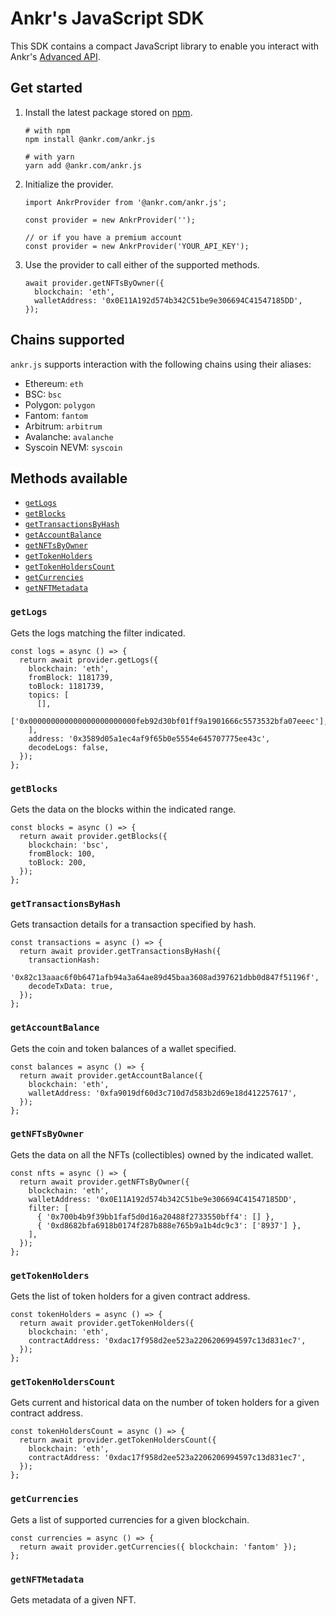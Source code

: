 # Ankr's JavaScript SDK

This SDK contains a compact JavaScript library to enable you interact with Ankr's [Advanced API](/build/products/advanced-api-sdk/overview/).

## Get started

1. Install the latest package stored on [npm](https://www.npmjs.com/package/@ankr.com/ankr.js).

    ```shell
    # with npm
    npm install @ankr.com/ankr.js

    # with yarn
    yarn add @ankr.com/ankr.js
    ```

2. Initialize the provider.

    ```
    import AnkrProvider from '@ankr.com/ankr.js';
    
    const provider = new AnkrProvider('');
    
    // or if you have a premium account
    const provider = new AnkrProvider('YOUR_API_KEY');
    ```

3. Use the provider to call either of the supported methods.

    ```
    await provider.getNFTsByOwner({
      blockchain: 'eth',
      walletAddress: '0x0E11A192d574b342C51be9e306694C41547185DD',
    });
    ```

## Chains supported

`ankr.js` supports interaction with the following chains using their aliases:

  * Ethereum: `eth`
  * BSC: `bsc`
  * Polygon: `polygon`
  * Fantom: `fantom`
  * Arbitrum: `arbitrum`
  * Avalanche: `avalanche`
  * Syscoin NEVM: `syscoin`

## Methods available

  * [`getLogs`](/build/products/advanced-api-sdk/javascript-sdk/#getlogs)
  * [`getBlocks`](/build/products/advanced-api-sdk/javascript-sdk/#getblocks)
  * [`getTransactionsByHash`](/build/products/advanced-api-sdk/javascript-sdk/#gettransactionsbyhash)
  * [`getAccountBalance`](/build/products/advanced-api-sdk/javascript-sdk/#getaccountbalance)
  * [`getNFTsByOwner`](/build/products/advanced-api-sdk/javascript-sdk/#getnftsbyowner)
  * [`getTokenHolders`](/build/products/advanced-api-sdk/javascript-sdk/#gettokenholders)
  * [`getTokenHoldersCount`](/build/products/advanced-api-sdk/javascript-sdk/#gettokenholderscount)
  * [`getCurrencies`](/build/products/advanced-api-sdk/javascript-sdk/#getcurrencies)
  * [`getNFTMetadata`](/build/products/advanced-api-sdk/javascript-sdk/#getnftmetadata)

### `getLogs`

Gets the logs matching the filter indicated.

```
const logs = async () => {
  return await provider.getLogs({
    blockchain: 'eth',
    fromBlock: 1181739,
    toBlock: 1181739,
    topics: [
      [],
      ['0x000000000000000000000000feb92d30bf01ff9a1901666c5573532bfa07eeec'],
    ],
    address: '0x3589d05a1ec4af9f65b0e5554e645707775ee43c',
    decodeLogs: false,
  });
};
```

### `getBlocks`

Gets the data on the blocks within the indicated range.

```
const blocks = async () => {
  return await provider.getBlocks({
    blockchain: 'bsc',
    fromBlock: 100,
    toBlock: 200,
  });
};
```

### `getTransactionsByHash`

Gets transaction details for a transaction specified by hash.

```
const transactions = async () => {
  return await provider.getTransactionsByHash({
    transactionHash:
      '0x82c13aaac6f0b6471afb94a3a64ae89d45baa3608ad397621dbb0d847f51196f',
    decodeTxData: true,
  });
};
```

### `getAccountBalance`

Gets the coin and token balances of a wallet specified.

```
const balances = async () => {
  return await provider.getAccountBalance({
    blockchain: 'eth',
    walletAddress: '0xfa9019df60d3c710d7d583b2d69e18d412257617',
  });
};
```

### `getNFTsByOwner`

Gets the data on all the NFTs (collectibles) owned by the indicated wallet.

```
const nfts = async () => {
  return await provider.getNFTsByOwner({
    blockchain: 'eth',
    walletAddress: '0x0E11A192d574b342C51be9e306694C41547185DD',
    filter: [
      { '0x700b4b9f39bb1faf5d0d16a20488f2733550bff4': [] },
      { '0xd8682bfa6918b0174f287b888e765b9a1b4dc9c3': ['8937'] },
    ],
  });
};
```

### `getTokenHolders`

Gets the list of token holders for a given contract address.

```
const tokenHolders = async () => {
  return await provider.getTokenHolders({
    blockchain: 'eth',
    contractAddress: '0xdac17f958d2ee523a2206206994597c13d831ec7',
  });
};
```

### `getTokenHoldersCount`

Gets current and historical data on the number of token holders for a given contract address.

```
const tokenHoldersCount = async () => {
  return await provider.getTokenHoldersCount({
    blockchain: 'eth',
    contractAddress: '0xdac17f958d2ee523a2206206994597c13d831ec7',
  });
};
```

### `getCurrencies`

Gets a list of supported currencies for a given blockchain.

```
const currencies = async () => {
  return await provider.getCurrencies({ blockchain: 'fantom' });
};
```

### `getNFTMetadata`

Gets metadata of a given NFT.

```

```

